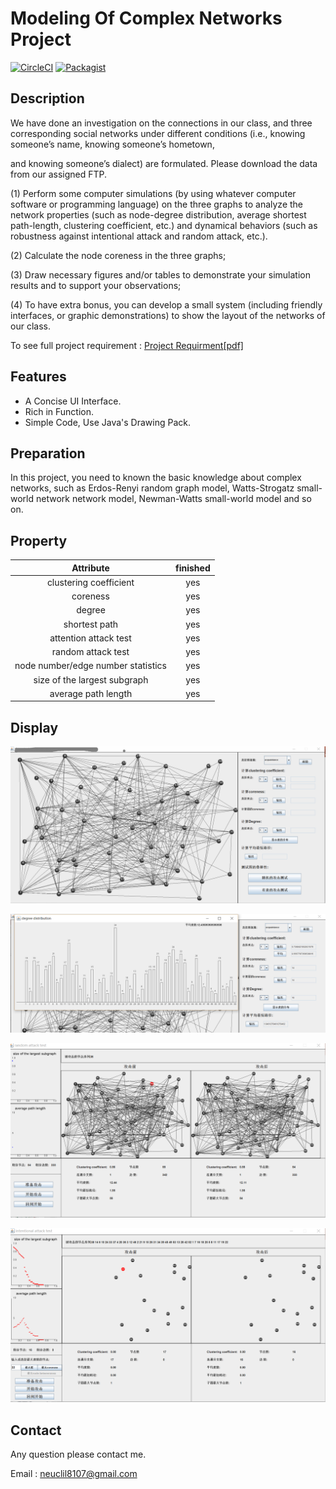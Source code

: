 # Modeling Of Complex Networks Project 

[![CircleCI](https://img.shields.io/circleci/project/github/RedSparr0w/node-csgo-parser.svg)]() [![Packagist](https://img.shields.io/badge/language-Java-green.svg)]()
## Description

We have done an investigation on the connections in our class, and three corresponding social networks under different conditions (i.e., knowing someone’s name, knowing someone’s hometown,

and knowing someone’s dialect) are formulated. Please download the data from our assigned FTP.

(1) Perform some computer simulations (by using whatever computer software or programming language)
on the three graphs to analyze the network properties (such as node-degree distribution, average shortest
path-length, clustering coefficient, etc.) and dynamical behaviors (such as robustness against intentional
attack and random attack, etc.).

(2) Calculate the node coreness in the three graphs;

(3) Draw necessary figures and/or tables to demonstrate your simulation results and to support your
observations;

(4) To have extra bonus, you can develop a small system (including friendly interfaces, or graphic
demonstrations) to show the layout of the networks of our class.

To see full project requirement : [Project Requirment[pdf]](https://github.com/neuclil/modeling-of-complex-networks/blob/master/docs/projects2016.pdf)

## Features

- A Concise UI Interface.
- Rich in Function.
- Simple Code, Use Java's Drawing Pack.

## Preparation
In this project, you need to known the basic knowledge about complex networks, such as Erdos-Renyi random graph model, Watts-Strogatz small-world network network model, Newman-Watts small-world model and so on. 

## Property

|             Attribute              | finished |
| :--------------------------------: | :------: |
|       clustering coefficient       |   yes    |
|              coreness              |   yes    |
|               degree               |   yes    |
|           shortest path            |   yes    |
|       attention attack test        |   yes    |
|         random attack test         |   yes    |
| node number/edge number statistics |   yes    |
|    size of the largest subgraph    |   yes    |
|        average path length         |   yes    |

## Display

![](./images/MainFrame1.PNG)

![](./images/Properties.PNG)

![](./images/RandomAttactTestAfter.PNG)

![](./images/IntentionalAttackTestAll.PNG)

## Contact 

Any question please contact me.

Email : neuclil8107@gmail.com
